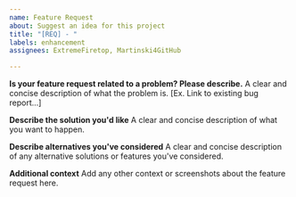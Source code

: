 ```yaml
---
name: Feature Request
about: Suggest an idea for this project
title: "[REQ] - "
labels: enhancement
assignees: ExtremeFiretop, Martinski4GitHub

---
```


**Is your feature request related to a problem? Please describe.**
A clear and concise description of what the problem is. [Ex. Link to existing bug report...]

**Describe the solution you'd like**
A clear and concise description of what you want to happen.

**Describe alternatives you've considered**
A clear and concise description of any alternative solutions or features you've considered.

**Additional context**
Add any other context or screenshots about the feature request here.
